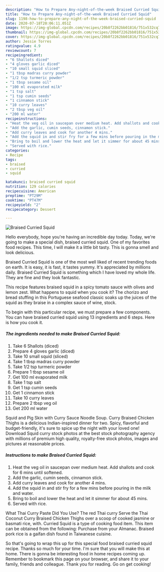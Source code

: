```yaml
---
description: "How to Prepare Any-night-of-the-week Braised Curried Squid"
title: "How to Prepare Any-night-of-the-week Braised Curried Squid"
slug: 1198-how-to-prepare-any-night-of-the-week-braised-curried-squid
date: 2020-07-18T20:06:11.051Z
image: https://img-global.cpcdn.com/recipes/20b8f2262bb01816/751x532cq70/braised-curried-squid-recipe-main-photo.jpg
thumbnail: https://img-global.cpcdn.com/recipes/20b8f2262bb01816/751x532cq70/braised-curried-squid-recipe-main-photo.jpg
cover: https://img-global.cpcdn.com/recipes/20b8f2262bb01816/751x532cq70/braised-curried-squid-recipe-main-photo.jpg
author: Jessie Torres
ratingvalue: 4.9
reviewcount: 7
recipeingredient:
- "6 Shallots diced"
- "4 gloves garlic diced"
- "10 small squid sliced"
- "1 tbsp madras curry powder"
- "1/2 tsp turmeric powder"
- "1 tbsp sesame oil"
- "100 ml evaporated milk"
- "1 tsp salt"
- "1 tsp cumin seeds"
- "1 cinnamon stick"
- "10 curry leaves"
- "2 tbsp veg oil"
- "200 ml water"
recipeinstructions:
- "Heat the veg oil in saucepan over medium heat. Add shallots and cook for 6 mins until softened."
- "Add the garlic, cumin seeds, cinnamon stick."
- "Add curry leaves and cook for another 4 mins."
- "Add the squid in and stir fry for a few mins before pouring in the milk and water."
- "Bring to boil and lower the heat and let it simmer for about 45 mins."
- "Served with rice."
categories:
- Recipe
tags:
- braised
- curried
- squid

katakunci: braised curried squid 
nutrition: 129 calories
recipecuisine: American
preptime: "PT29M"
cooktime: "PT47M"
recipeyield: "2"
recipecategory: Dessert

---
```



![Braised Curried Squid](https://img-global.cpcdn.com/recipes/20b8f2262bb01816/751x532cq70/braised-curried-squid-recipe-main-photo.jpg)

Hello everybody, hope you're having an incredible day today. Today, we're going to make a special dish, braised curried squid. One of my favorites food recipes. This time, I will make it a little bit tasty. This is gonna smell and look delicious.

Braised Curried Squid is one of the most well liked of recent trending foods on earth. It is easy, it is fast, it tastes yummy. It's appreciated by millions daily. Braised Curried Squid is something which I have loved my whole life. They are fine and they look fantastic.

This recipe features braised squid in a spicy tomato sauce with olives and lemon zest. What happens to squid when you cook it? The chorizo and bread stuffing in this Portuguese seafood classic soaks up the juices of the squid as they braise in a complex sauce of wine, stock.


To begin with this particular recipe, we must prepare a few components. You can have braised curried squid using 13 ingredients and 6 steps. Here is how you cook it.

<!--inarticleads1-->

##### The ingredients needed to make Braised Curried Squid:

1. Take 6 Shallots (diced)
1. Prepare 4 gloves garlic (diced)
1. Take 10 small squid (sliced)
1. Take 1 tbsp madras curry powder
1. Take 1/2 tsp turmeric powder
1. Prepare 1 tbsp sesame oil
1. Get 100 ml evaporated milk
1. Take 1 tsp salt
1. Get 1 tsp cumin seeds
1. Get 1 cinnamon stick
1. Take 10 curry leaves
1. Prepare 2 tbsp veg oil
1. Get 200 ml water


Squid and Pig Skin with Curry Sauce Noodle Soup. Curry Braised Chicken Thighs is a delicious Indian-inspired dinner for two. Spicy, flavorful and budget-friendly, it&#39;s sure to spice up the night with your loved one! Download Squid curry stock photos at the best stock photography agency with millions of premium high quality, royalty-free stock photos, images and pictures at reasonable prices. 

<!--inarticleads2-->

##### Instructions to make Braised Curried Squid:

1. Heat the veg oil in saucepan over medium heat. Add shallots and cook for 6 mins until softened.
1. Add the garlic, cumin seeds, cinnamon stick.
1. Add curry leaves and cook for another 4 mins.
1. Add the squid in and stir fry for a few mins before pouring in the milk and water.
1. Bring to boil and lower the heat and let it simmer for about 45 mins.
1. Served with rice.


What Thai Curry Paste Did You Use? The red Thai curry Serve the Thai Coconut Curry Braised Chicken Thighs over a scoop of cooked jasmine or basmati rice, with. Curried Squid is a type of cooking food item. This item can be obtained from the following: Purchase from your Almanac. Braised pork rice is a gaifan dish found in Taiwanese cuisine. 

So that's going to wrap this up for this special food braised curried squid recipe. Thanks so much for your time. I'm sure that you will make this at home. There is gonna be interesting food in home recipes coming up. Remember to bookmark this page on your browser, and share it to your family, friends and colleague. Thank you for reading. Go on get cooking!
